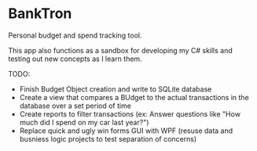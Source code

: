 # BankTron
Personal budget and spend tracking tool.

This app also functions as a sandbox for developing my C# skills and testing out new concepts as I learn them.

TODO:
- Finish Budget Object creation and write to SQLite database
- Create a view that compares a BUdget to the actual transactions in the database over a set period of time
- Create reports to filter transactions (ex: Answer questions like "How much did I spend on my car last year?")  
- Replace quick and ugly win forms GUI with WPF (resuse data and busniess logic projects to test separation of concerns)
